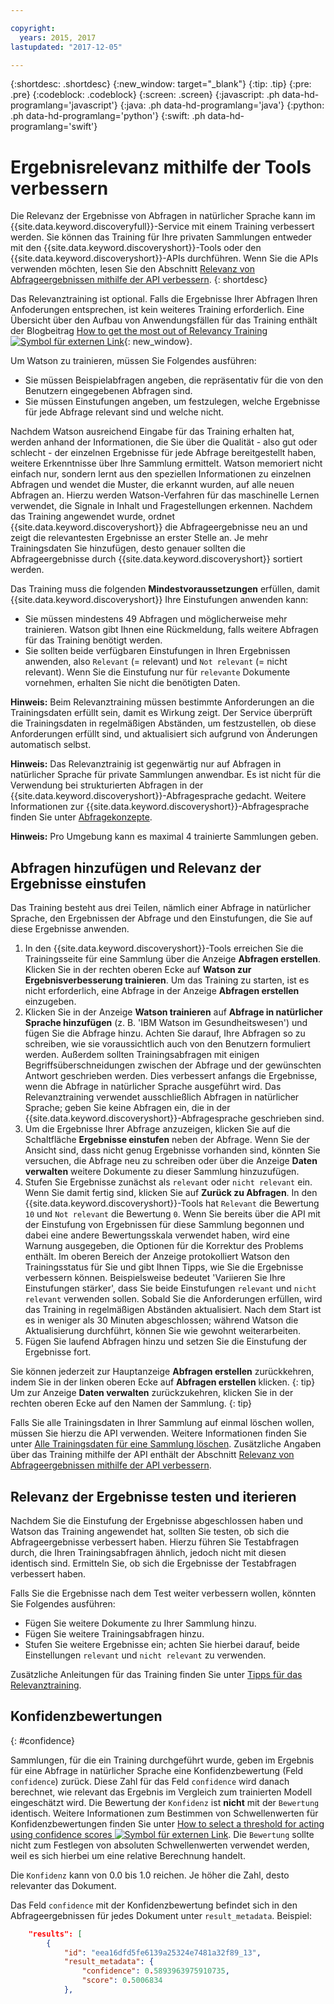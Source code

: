 ```yaml
---

copyright:
  years: 2015, 2017
lastupdated: "2017-12-05"

---
```


{:shortdesc: .shortdesc}
{:new_window: target="_blank"}
{:tip: .tip}
{:pre: .pre}
{:codeblock: .codeblock}
{:screen: .screen}
{:javascript: .ph data-hd-programlang='javascript'}
{:java: .ph data-hd-programlang='java'}
{:python: .ph data-hd-programlang='python'}
{:swift: .ph data-hd-programlang='swift'}

# Ergebnisrelevanz mithilfe der Tools verbessern

Die Relevanz der Ergebnisse von Abfragen in natürlicher Sprache kann im {{site.data.keyword.discoveryfull}}-Service mit einem Training verbessert werden. Sie können das Training für Ihre privaten Sammlungen entweder mit den {{site.data.keyword.discoveryshort}}-Tools oder den {{site.data.keyword.discoveryshort}}-APIs durchführen. Wenn Sie die APIs verwenden möchten, lesen Sie den Abschnitt [Relevanz von Abfrageergebnissen mithilfe der API verbessern](/docs/services/discovery/train.html).
{: shortdesc}

Das Relevanztraining ist optional. Falls die Ergebnisse Ihrer Abfragen Ihren Anfoderungen entsprechen, ist kein weiteres Training erforderlich. Eine Übersicht über den Aufbau von Anwendungsfällen für das Training enthält der Blogbeitrag [How to get the most out of Relevancy Training ![Symbol für externen Link](../../icons/launch-glyph.svg "Symbol für externen Link")](https://developer.ibm.com/dwblog/2017/get-relevancy-training/){: new_window}.

Um Watson zu trainieren, müssen Sie Folgendes ausführen:

  -   Sie müssen Beispielabfragen angeben, die repräsentativ für die von den Benutzern eingegebenen Abfragen sind.
  -   Sie müssen Einstufungen angeben, um festzulegen, welche Ergebnisse für jede Abfrage relevant sind und welche nicht.

Nachdem Watson ausreichend Eingabe für das Training erhalten hat, werden anhand der Informationen, die Sie über die Qualität - also gut oder schlecht - der einzelnen Ergebnisse für jede Abfrage bereitgestellt haben, weitere Erkenntnisse über Ihre Sammlung ermittelt. Watson memoriert nicht einfach nur, sondern lernt aus den speziellen Informationen zu einzelnen Abfragen und wendet die Muster, die erkannt wurden, auf alle neuen Abfragen an. Hierzu werden Watson-Verfahren für das maschinelle Lernen verwendet, die Signale in Inhalt und Fragestellungen erkennen. Nachdem das Training angewendet wurde, ordnet {{site.data.keyword.discoveryshort}} die Abfrageergebnisse neu an und zeigt die relevantesten Ergebnisse an erster Stelle an. Je mehr Trainingsdaten Sie hinzufügen, desto genauer sollten die Abfrageergebnisse durch {{site.data.keyword.discoveryshort}} sortiert werden.

Das Training muss die folgenden **Mindestvoraussetzungen** erfüllen, damit {{site.data.keyword.discoveryshort}} Ihre Einstufungen anwenden kann:

  - Sie müssen mindestens 49 Abfragen und möglicherweise mehr trainieren. Watson gibt Ihnen eine Rückmeldung, falls weitere Abfragen für das Training benötigt werden.
  - Sie sollten beide verfügbaren Einstufungen in Ihren Ergebnissen anwenden, also `Relevant` (= relevant) und `Not relevant` (= nicht relevant). Wenn Sie die Einstufung nur für `relevante` Dokumente vornehmen, erhalten Sie nicht die benötigten Daten.

**Hinweis:** Beim Relevanztraining müssen bestimmte Anforderungen an die Trainingsdaten erfüllt sein, damit es Wirkung zeigt. Der Service überprüft die Trainingsdaten in regelmäßigen Abständen, um festzustellen, ob diese Anforderungen erfüllt sind, und aktualisiert sich aufgrund von Änderungen automatisch selbst.

**Hinweis:** Das Relevanztrainig ist gegenwärtig nur auf Abfragen in natürlicher Sprache für private Sammlungen anwendbar. Es ist nicht für die Verwendung bei strukturierten Abfragen in der {{site.data.keyword.discoveryshort}}-Abfragesprache gedacht. Weitere Informationen zur {{site.data.keyword.discoveryshort}}-Abfragesprache finden Sie unter [Abfragekonzepte](/docs/services/discovery/using.html).

**Hinweis:** Pro Umgebung kann es maximal 4 trainierte Sammlungen geben.  

## Abfragen hinzufügen und Relevanz der Ergebnisse einstufen

Das Training besteht aus drei Teilen, nämlich einer Abfrage in natürlicher Sprache, den Ergebnissen der Abfrage und den Einstufungen, die Sie auf diese Ergebnisse anwenden.

1.  In den {{site.data.keyword.discoveryshort}}-Tools erreichen Sie die Trainingsseite für eine Sammlung über die Anzeige **Abfragen erstellen**. Klicken Sie in der rechten oberen Ecke auf **Watson zur Ergebnisverbesserung trainieren**. Um das Training zu starten, ist es nicht erforderlich, eine Abfrage in der Anzeige **Abfragen erstellen** einzugeben.
1.  Klicken Sie in der Anzeige **Watson trainieren** auf **Abfrage in natürlicher Sprache hinzufügen** (z. B. 'IBM Watson im Gesundheitswesen') und fügen Sie die Abfrage hinzu. Achten Sie darauf, Ihre Abfragen so zu schreiben, wie sie voraussichtlich auch von den Benutzern formuliert werden. Außerdem sollten Trainingsabfragen mit einigen Begriffsüberschneidungen zwischen der Abfrage und der gewünschten Antwort geschrieben werden. Dies verbessert anfangs die Ergebnisse, wenn die Abfrage in natürlicher Sprache ausgeführt wird. Das Relevanztraining verwendet ausschließlich Abfragen in natürlicher Sprache; geben Sie keine Abfragen ein, die in der {{site.data.keyword.discoveryshort}}-Abfragesprache geschrieben sind.
1.  Um die Ergebnisse Ihrer Abfrage anzuzeigen, klicken Sie auf die Schaltfläche **Ergebnisse einstufen** neben der Abfrage. Wenn Sie der Ansicht sind, dass nicht genug Ergebnisse vorhanden sind, könnten Sie versuchen, die Abfrage neu zu schreiben oder über die Anzeige **Daten verwalten** weitere Dokumente zu dieser Sammlung hinzuzufügen.
1.  Stufen Sie Ergebnisse zunächst als `relevant` oder `nicht relevant` ein. Wenn Sie damit fertig sind, klicken Sie auf **Zurück zu Abfragen**. In den {{site.data.keyword.discoveryshort}}-Tools hat `Relevant` die Bewertung `10` und `Not relevant` die Bewertung `0`. Wenn Sie bereits über die API mit der Einstufung von Ergebnissen für diese Sammlung begonnen und dabei eine andere Bewertungsskala verwendet haben, wird eine Warnung ausgegeben, die Optionen für die Korrektur des Problems enthält.
    Im oberen Bereich der Anzeige protokolliert Watson den Trainingsstatus für Sie und gibt Ihnen Tipps, wie Sie die Ergebnisse verbessern können. Beispielsweise bedeutet 'Variieren Sie Ihre Einstufungen stärker', dass Sie beide Einstufungen `relevant` und `nicht relevant` verwenden sollen. Sobald Sie die Anforderungen erfüllen, wird das Training in regelmäßigen Abständen aktualisiert. Nach dem Start ist es in weniger als 30 Minuten abgeschlossen; während Watson die Aktualisierung durchführt, können Sie wie gewohnt weiterarbeiten.
1.  Fügen Sie laufend Abfragen hinzu und setzen Sie die Einstufung der Ergebnisse fort.

Sie können jederzeit zur Hauptanzeige **Abfragen erstellen** zurückkehren, indem Sie in der linken oberen Ecke auf **Abfragen erstellen** klicken.
{: tip}
Um zur Anzeige **Daten verwalten** zurückzukehren, klicken Sie in der rechten oberen Ecke auf den Namen der Sammlung.
{: tip}

Falls Sie alle Trainingsdaten in Ihrer Sammlung auf einmal löschen wollen, müssen Sie hierzu die API verwenden. Weitere Informationen finden Sie unter [Alle Trainingsdaten für eine Sammlung löschen](http://www.ibm.com/watson/developercloud/discovery/api/v1/#delete-all-training-data). Zusätzliche Angaben über das Training mithilfe der API enthält der Abschnitt [Relevanz von Abfrageergebnissen mithilfe der API verbessern](/docs/services/discovery/train.html).

## Relevanz der Ergebnisse testen und iterieren

Nachdem Sie die Einstufung der Ergebnisse abgeschlossen haben und Watson das Training angewendet hat, sollten Sie testen, ob sich die Abfrageergebnisse verbessert haben. Hierzu führen Sie Testabfragen durch, die Ihren Trainingsabfragen ähnlich, jedoch nicht mit diesen identisch sind. Ermitteln Sie, ob sich die Ergebnisse der Testabfragen verbessert haben.

Falls Sie die Ergebnisse nach dem Test weiter verbessern wollen, könnten Sie Folgendes ausführen:
- Fügen Sie weitere Dokumente zu Ihrer Sammlung hinzu.
- Fügen Sie weitere Trainingsabfragen hinzu.
- Stufen Sie weitere Ergebnisse ein; achten Sie hierbei darauf, beide Einstellungen `relevant` und `nicht relevant` zu verwenden.

Zusätzliche Anleitungen für das Training finden Sie unter [Tipps für das Relevanztraining](/docs/services/discovery/train-tips.html#relevancy-tips).

## Konfidenzbewertungen
{: #confidence}

Sammlungen, für die ein Training durchgeführt wurde, geben im Ergebnis für eine Abfrage in natürlicher Sprache eine Konfidenzbewertung (Feld `confidence`) zurück. Diese Zahl für das Feld `confidence` wird danach berechnet, wie relevant das Ergebnis im Vergleich zum trainierten Modell eingeschätzt wird. Die Bewertung der `Konfidenz` ist **nicht** mit der `Bewertung` identisch. Weitere Informationen zum Bestimmen von Schwellenwerten für Konfidenzbewertungen finden Sie unter [How to select a threshold for acting using confidence scores ![Symbol für externen Link](../../icons/launch-glyph.svg "Symbol für externen Link")](https://developer.ibm.com/watson/blog/2016/06/23/how-to-select-a-threshold-for-acting-using-confidence-scores/). Die `Bewertung` sollte nicht zum Festlegen von absoluten Schwellenwerten verwendet werden, weil es sich hierbei um eine relative Berechnung handelt.

Die `Konfidenz` kann von 0.0 bis 1.0 reichen. Je höher die Zahl, desto relevanter das Dokument.

Das Feld `confidence` mit der Konfidenzbewertung befindet sich in den Abfrageergebnissen für jedes Dokument unter `result_metadata`. Beispiel:

```json
    "results": [
        {
            "id": "eea16dfd5fe6139a25324e7481a32f89_13",
            "result_metadata": {
                "confidence": 0.5893963975910735,
                "score": 0.5006834
            },
```
